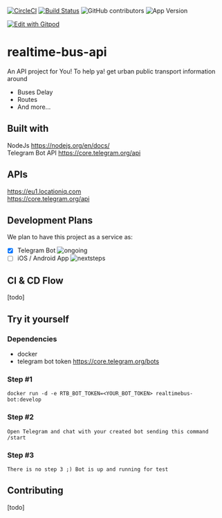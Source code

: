 [![CircleCI](https://circleci.com/gh/pulse360-lab/rtb-api/tree/develop.svg?style=svg)](https://circleci.com/gh/pulse360-lab/rtb-api/tree/develop)
[![Build Status](https://travis-ci.org/pulse360-lab/rtb-api.svg?branch=develop)](https://travis-ci.org/pulse360-lab/rtb-api)
![GitHub contributors](https://img.shields.io/github/contributors/realtime-bus/node-api.svg)
![App Version](https://img.shields.io/badge/dynamic/json?color=orange&label=realtime-bus&prefix=v&query=version&suffix=beta&url=https%3A%2F%2Fraw.githubusercontent.com%2Fpulse360-lab%2Frtb-api%2Fdevelop%2Fpackage.json)

[![Edit with Gitpod](https://gitpod.io/button/open-in-gitpod.svg)](https://gitpod.io/#https://github.com/pulse360-lab/rtb-api)

# realtime-bus-api 
An API project for You! To help ya! get urban public transport information around  
* Buses Delay  
* Routes  
* And more...  

## Built with  
NodeJs https://nodejs.org/en/docs/  
Telegram Bot API https://core.telegram.org/api

## APIs  
https://eu1.locationiq.com  
https://core.telegram.org/api

## Development Plans  
We plan to have this project as a service as:  
- [x] Telegram Bot ![ongoing](https://img.shields.io/badge/on-going-yellowgreen)
- [ ] iOS / Android App ![nextsteps](https://img.shields.io/badge/next-steps-lightgrey)

## CI & CD Flow  
[todo]  

## Try it yourself  
### Dependencies  
* docker  
* telegram bot token https://core.telegram.org/bots  

### Step #1  
```
docker run -d -e RTB_BOT_TOKEN=<YOUR_BOT_TOKEN> realtimebus-bot:develop
```  

### Step #2  
```
Open Telegram and chat with your created bot sending this command /start
```  
### Step #3  
```
There is no step 3 ;) Bot is up and running for test
```  

## Contributing  
[todo]  


